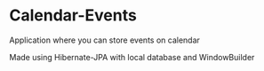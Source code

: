 # Calendar-Events
Application where you can store events on calendar

Made using Hibernate-JPA with local database and WindowBuilder
